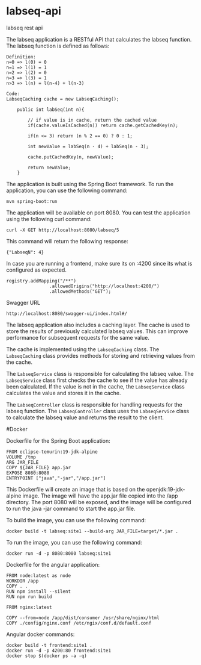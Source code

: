 # labseq-api
labseq rest api

The labseq application is a RESTful API that calculates the labseq function. The labseq function is defined as follows:

```
Definition:
n=0 => l(0) = 0
n=1 => l(1) = 1
n=2 => l(2) = 0
n=3 => l(3) = 1
n>3 => l(n) = l(n-4) + l(n-3)

Code:
LabseqCaching cache = new LabseqCaching();

    public int labSeq(int n){
        
        // if value is in cache, return the cached value
        if(cache.valueIsCached(n)) return cache.getCachedKey(n);
        
        if(n <= 3) return (n % 2 == 0) ? 0 : 1;
        
        int newValue = labSeq(n - 4) + labSeq(n - 3);
        
        cache.putCachedKey(n, newValue);

        return newValue;
    }
```

The application is built using the Spring Boot framework. To run the application, you can use the following command:

```
mvn spring-boot:run
```

The application will be available on port 8080. You can test the application using the following curl command:

```
curl -X GET http://localhost:8080/labseq/5
```

This command will return the following response:

```
{"LabseqN": 4}
```

In case you are running a frontend, make sure its on :4200 since its what is configured as expected.

```
registry.addMapping("/**")
                .allowedOrigins("http://localhost:4200/")
                .allowedMethods("GET");
```

Swagger URL 

```
http://localhost:8080/swagger-ui/index.html#/
```

The labseq application also includes a caching layer. The cache is used to store the results of previously calculated labseq values. This can improve performance for subsequent requests for the same value.

The cache is implemented using the `LabseqCaching` class. The `LabseqCaching` class provides methods for storing and retrieving values from the cache.

The `LabseqService` class is responsible for calculating the labseq value. The `LabseqService` class first checks the cache to see if the value has already been calculated. If the value is not in the cache, the `LabseqService` class calculates the value and stores it in the cache.

The `LabseqController` class is responsible for handling requests for the labseq function. The `LabseqController` class uses the `LabseqService` class to calculate the labseq value and returns the result to the client.

#Docker

 Dockerfile for the Spring Boot application:

```
FROM eclipse-temurin:19-jdk-alpine
VOLUME /tmp
ARG JAR_FILE
COPY ${JAR_FILE} app.jar
EXPOSE 8080:8080
ENTRYPOINT ["java","-jar","/app.jar"]
```

This Dockerfile will create an image that is based on the openjdk:19-jdk-alpine image. The image will have the app.jar file copied into the /app directory. The port 8080 will be exposed, and the image will be configured to run the java -jar command to start the app.jar file.

To build the image, you can use the following command:


```
docker build -t labseq:site1 --build-arg JAR_FILE=target/*.jar .
```


To run the image, you can use the following command:


```
docker run -d -p 8080:8080 labseq:site1
```

 Dockerfile for the angular application:
```
FROM node:latest as node
WORKDIR /app
COPY . .
RUN npm install --silent
RUN npm run build 

FROM nginx:latest

COPY --from=node /app/dist/consumer /usr/share/nginx/html
COPY ./config/nginx.conf /etc/ngix/conf.d/default.conf
```

Angular docker commands:


```
docker build -t frontend:site1 .
docker run -d -p 4200:80 frontend:site1
docker stop $(docker ps -a -q)
